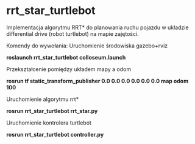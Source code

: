 # rrt_star_turtlebot
Implementacja algorytmu RRT* do planowania ruchu pojazdu w układzie differential drive (robot turtlebot) na mapie zajętości.

Komendy do wywołania:
Uruchomienie środowiska gazebo+rviz

**roslaunch rrt_star_turtlebot colloseum.launch**

Przekształcenie pomiędzy układem mapy a odom

**rosrun tf static_transform_publisher 0.0 0.0 0.0 0.0 0.0 0.0 map odom 100**

Uruchomienie algorytmu rrt*

**rosrun rrt_star_turtlebot rrt_star.py**

Uruchomienie kontrolera turtlebot

**rosrun rrt_star_turtlebot controller.py**
